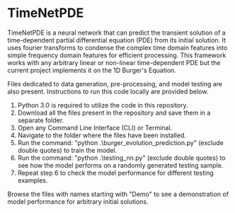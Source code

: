 # TimeNetPDE
TimeNetPDE is a neural network that can predict the transient solution of a time-dependent partial differential equation (PDE) from its initial solution. It uses fourier transforms to condense the complex time domain features into simple frequency domain features for efficient processing. This framework works with any arbitrary linear or non-linear time-dependent PDE but the current project implements it on the 1D Burger's Equation.

Files dedicated to data generation, pre-processing, and model testing are also present. Instructions to run this code locally are provided below.

1. Python 3.0 is required to utilize the code in this repository.
2. Download all the files present in the repository and save them in a separate folder.
3. Open any Command Line Interface (CLI) or Terminal.
4. Navigate to the folder where the files have been installed.
5. Run the command: "python .\burger_evolution_prediction.py" (exclude double quotes) to train the model.
6. Run the command: "python .\testing_nn.py" (exclude double quotes) to see how the model performs on a randomly generated testing sample.
7. Repeat step 6 to check the model performance for different testing examples.

Browse the files with names starting with "Demo" to see a demonstration of model performance for arbitrary initial solutions.
